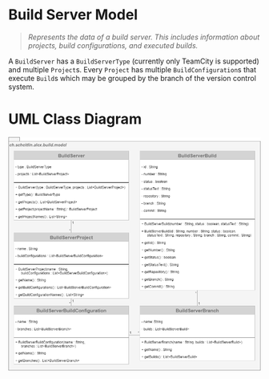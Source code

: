 # Build Server Model

> _Represents the data of a build server. This includes information about projects, build configurations, and executed builds._

A `BuildServer` has a `BuildServerType` (currently only TeamCity is supported) and multiple `Project`s.
Every `Project` has multiple `BuildConfiguration`s that execute `Build`s which may be grouped by the branch of the version control system.

# UML Class Diagram

![Build Server Model](assets/build-server-model.png)
